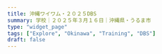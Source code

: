 ```yaml
---
title: 沖縄ワイワム・２０２５DBS
summary: 学校｜２０２５年３月１６日｜沖縄県・うるま市
type: "widget_page"
tags: ["Explore", "Okinawa", "Training", "DBS"]
draft: false
---
```

